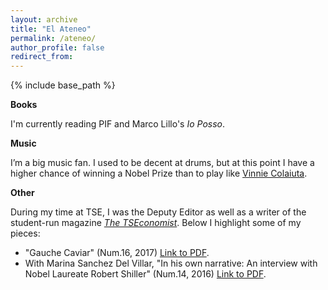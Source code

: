 ```yaml
---
layout: archive
title: "El Ateneo"
permalink: /ateneo/
author_profile: false
redirect_from:
---
```


{% include base_path %}

**Books**

I'm currently reading PIF and Marco Lillo's *Io Posso*.

**Music**

I’m a big music fan. I used to be decent at drums, but at this point I have a higher chance of winning a Nobel Prize than to play like [Vinnie Colaiuta](https://www.youtube.com/watch?v=GwmCeon6aPo&ab_channel=KevO%27Shea).

**Other**

During my time at TSE, I was the Deputy Editor as well as a writer of the student-run magazine [*The TSEconomist*](https://thetseconomist.com/). Below I highlight some of my pieces:

* "Gauche Caviar" (Num.16, 2017) [Link to PDF](https://thetseconomist.files.wordpress.com/2018/01/issue16-compressed.pdf).
* With Marina Sanchez Del Villar, "In his own narrative: An interview with Nobel Laureate Robert Shiller" (Num.14, 2016) [Link to PDF](https://thetseconomist.files.wordpress.com/2019/10/issue_14-thomas.pdf).
